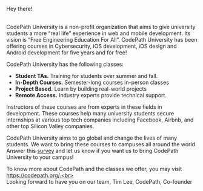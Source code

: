Hey there!<br></br>

CodePath University is a non-profit organization that aims to give university students a more “real life” experience in web and mobile development. Its vision is “Free Engineering Education For All”. CodePath University has been offering courses in Cybersecurity, iOS development, iOS design and Android development for five years and for free!

CodePath University has the following classes:
* **Student TAs.** Training for students over summer and fall.
* **In-Depth Courses.** Semester-long courses in-person classes
* **Project Based.** Learn by building real-world projects
* **Remote Access.** Industry experts provide technical support.

Instructors of these courses are from experts in these fields in development. These courses help many university students secure internships at various top tech companies including Facebook, Airbnb, and other top Silicon Valley companies. 

CodePath University aims to go global and change the lives of many students. We want to bring these courses to campuses all around the world. Answer this [survey](https://forms.gle/xUBB8zL4R5RYUftA8) and let us know if you want us to bring CodePath University to your campus! 

To know more about CodePath and the classes we offer, you may visit https://codepath.org/.<br></br>
Looking forward to have you on our team,
Tim Lee,
CodePath, Co-founder
